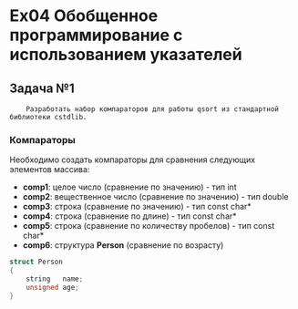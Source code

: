 # **Ex04** Обобщенное программирование с использованием указателей



## Задача №1

```
    Разработать набор компараторов для работы qsort из стандартной библиотеки cstdlib.
```

### Компараторы

Необходимо создать компараторы для сравнения следующих элементов массива:

- **comp1**: целое число (сравнение по значению) - тип int
- **comp2**: вещественное число (сравнение по значению) - тип double
- **comp3**: строка (сравнение по значению) - тип const char*
- **comp4**: строка (сравнение по длине) - тип const char*
- **comp5**: строка (сравнение по количеству пробелов) - тип const char*
- **comp6**: структура **Person** (сравнение по возрасту)

```c++
struct Person
{
    string   name;
    unsigned age;
}
```


